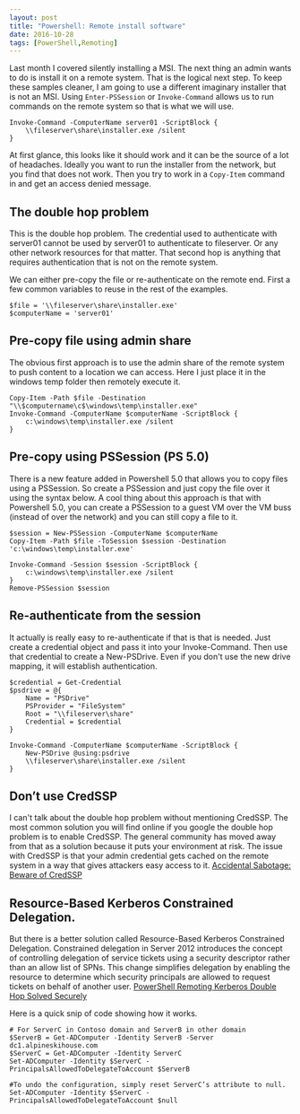 ```yaml
---
layout: post
title: "Powershell: Remote install software"
date: 2016-10-28
tags: [PowerShell,Remoting]
---
```


Last month I covered silently installing a MSI. The next thing an admin 
wants to do is install it on a remote system. That is the logical 
next step. To keep these samples cleaner, I am going to use 
a different imaginary installer that is not an MSI. Using `Enter-PSSession` or 
`Invoke-Command` allows us to run commands on the remote system 
so that is what we will use.

    Invoke-Command -ComputerName server01 -ScriptBlock { 
        \\fileserver\share\installer.exe /silent 
    }

At first glance, this looks like it should work and it can be 
the source of a lot of headaches. Ideally you want to run the 
installer from the network, but you find that does not work. 
Then you try to work in a `Copy-Item` command in and get an 
access denied message. 

## The double hop problem 

This is the double hop problem. The credential used to authenticate 
with server01 cannot be used by server01 to authenticate to fileserver. 
Or any other network resources for that matter. That second hop is 
anything that requires authentication that is not on the remote system. 

We can either pre-copy the file or re-authenticate on the remote end. 
First a few common variables to reuse in the rest of the examples.

    $file = '\\fileserver\share\installer.exe'
    $computerName = 'server01'

## Pre-copy file using admin share
The obvious first approach is to use the admin share of the remote system 
to push content to a location we can access. Here I just place it 
in the windows temp folder then remotely execute it.
    
    Copy-Item -Path $file -Destination "\\$computername\c$\windows\temp\installer.exe"
    Invoke-Command -ComputerName $computerName -ScriptBlock { 	
        c:\windows\temp\installer.exe /silent 
    } 

## Pre-copy using PSSession (PS 5.0)
There is a new feature added in Powershell 5.0 that allows you to copy 
files using a PSSession. So create a PSSession and just copy the file 
over it using the syntax below. A cool thing about this approach is that 
with Powershell 5.0, you can create a PSSession to a guest VM over the 
VM buss (instead of over the network) and you can still copy a file to it. 

    $session = New-PSSession -ComputerName $computerName
    Copy-Item -Path $file -ToSession $session -Destination 'c:\windows\temp\installer.exe' 

    Invoke-Command -Session $session -ScriptBlock { 	
        c:\windows\temp\installer.exe /silent 
    }
    Remove-PSSession $session 

## Re-authenticate from the session
It actually is really easy to re-authenticate if that 
is that is needed. Just create a credential object and 
pass it into your Invoke-Command. Then use that credential 
to create a New-PSDrive. Even if you don't use the 
new drive mapping, it will establish authentication. 

    $credential = Get-Credential
    $psdrive = @{
        Name = "PSDrive" 
        PSProvider = "FileSystem" 
        Root = "\\fileserver\share" 
        Credential = $credential
    }

    Invoke-Command -ComputerName $computerName -ScriptBlock {
        New-PSDrive @using:psdrive
        \\fileserver\share\installer.exe /silent 
    } 

## Don’t use CredSSP

I can't talk about the double hop problem without mentioning 
CredSSP. The most common solution you will find online 
if you google the double hop problem is to enable CredSSP. 
The general community has moved away from that as a solution 
because it puts your environment at risk. The issue with 
CredSSP is that your admin credential gets cached on the 
remote system in a way that gives attackers easy access 
to it. [Accidental Sabotage: Beware of CredSSP](http://www.powershellmagazine.com/2014/03/06/accidental-sabotage-beware-of-credssp/)


## Resource-Based Kerberos Constrained Delegation.

But there is a better solution called Resource-Based Kerberos Constrained Delegation. Constrained delegation in Server 2012 introduces the concept of controlling delegation of service tickets using a security descriptor rather than an allow list of SPNs. This change simplifies delegation by enabling the resource to determine which security principals are allowed to request tickets on behalf of another user. [PowerShell Remoting Kerberos Double Hop Solved Securely](https://blogs.technet.microsoft.com/ashleymcglone/2016/08/30/powershell-remoting-kerberos-double-hop-solved-securely/)

Here is a quick snip of code showing how it works.

    # For ServerC in Contoso domain and ServerB in other domain            
    $ServerB = Get-ADComputer -Identity ServerB -Server dc1.alpineskihouse.com            
    $ServerC = Get-ADComputer -Identity ServerC            
    Set-ADComputer -Identity $ServerC -PrincipalsAllowedToDelegateToAccount $ServerB

    #To undo the configuration, simply reset ServerC’s attribute to null.
    Set-ADComputer -Identity $ServerC -PrincipalsAllowedToDelegateToAccount $null 

